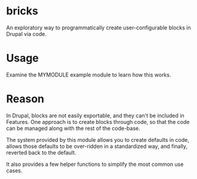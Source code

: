 bricks
======

An exploratory way to programmatically create user-configurable blocks in Drupal via code.

# Usage

Examine the MYMODULE example module to learn how this works.

# Reason

In Drupal, blocks are not easily exportable, and they can't be included in Features. One approach is to create blocks through code, so that the code can be managed along with the rest of the code-base.

The system provided by this module allows you to create defaults in code, allows those defaults to be over-ridden in a standardized way, and finally, reverted back to the default.

It also provides a few helper functions to simplify the most common use cases.